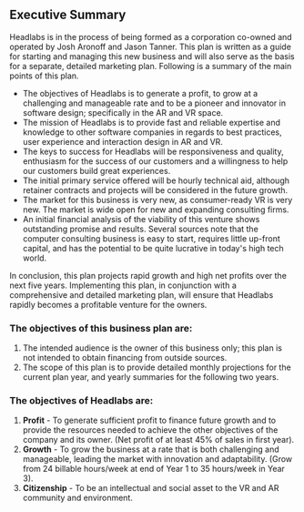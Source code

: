 ## Executive Summary
Headlabs is in the process of being formed as a corporation co-owned and operated by Josh Aronoff and Jason Tanner. This plan is written as a guide for starting and managing this new business and will also serve as the basis for a separate, detailed marketing plan. Following is a summary of the main points of this plan.

* The objectives of Headlabs is to generate a profit, to grow at a challenging and manageable rate and to be a pioneer and innovator in software design; specifically in the AR and VR space.  
* The mission of Headlabs is to provide fast and reliable expertise and knowledge to other software companies in regards to best practices, user experience and interaction design in AR and VR.  
* The keys to success for Headlabs will be responsiveness and quality, enthusiasm for the success of our customers and a willingness to help our customers build great experiences.  
* The initial primary service offered will be hourly technical aid, although retainer contracts and projects will be considered in the future growth.  
* The market for this business is very new, as consumer-ready VR is very new. The market is wide open for new and expanding consulting firms.  
* An initial financial analysis of the viability of this venture shows outstanding promise and results. Several sources note that the computer consulting business is easy to start, requires little up-front capital, and has the potential to be quite lucrative in today's high tech world.  


In conclusion, this plan projects rapid growth and high net profits over the next five years. Implementing this plan, in conjunction with a comprehensive and detailed marketing plan, will ensure that Headlabs rapidly becomes a profitable venture for the owners.

### The objectives of this business plan are: ###

1. The intended audience is the owner of this business only; this plan is not intended to obtain financing from outside sources.
2. The scope of this plan is to provide detailed monthly projections for the current plan year, and yearly summaries for the following two years.

### The objectives of Headlabs are: ###
1. __Profit__ - To generate sufficient profit to finance future growth and to provide the resources needed to achieve the other objectives of the company and its owner. (Net profit of at least 45% of sales in first year).
2. __Growth__ - To grow the business at a rate that is both challenging and manageable, leading the market with innovation and adaptability. (Grow from 24 billable hours/week at end of Year 1 to 35 hours/week in Year 3).
3. __Citizenship__ - To be an intellectual and social asset to the VR and AR community and environment.

